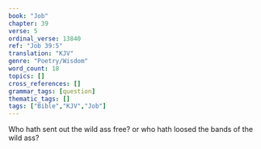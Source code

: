 ```yaml
---
book: "Job"
chapter: 39
verse: 5
ordinal_verse: 13840
ref: "Job 39:5"
translation: "KJV"
genre: "Poetry/Wisdom"
word_count: 18
topics: []
cross_references: []
grammar_tags: [question]
thematic_tags: []
tags: ["Bible","KJV","Job"]
---
```

Who hath sent out the wild ass free? or who hath loosed the bands of the wild ass?

